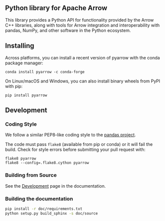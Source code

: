 <!---
  Licensed to the Apache Software Foundation (ASF) under one
  or more contributor license agreements.  See the NOTICE file
  distributed with this work for additional information
  regarding copyright ownership.  The ASF licenses this file
  to you under the Apache License, Version 2.0 (the
  "License"); you may not use this file except in compliance
  with the License.  You may obtain a copy of the License at

    http://www.apache.org/licenses/LICENSE-2.0

  Unless required by applicable law or agreed to in writing,
  software distributed under the License is distributed on an
  "AS IS" BASIS, WITHOUT WARRANTIES OR CONDITIONS OF ANY
  KIND, either express or implied.  See the License for the
  specific language governing permissions and limitations
  under the License.
-->

## Python library for Apache Arrow

This library provides a Python API for functionality provided by the Arrow C++
libraries, along with tools for Arrow integration and interoperability with
pandas, NumPy, and other software in the Python ecosystem.

## Installing

Across platforms, you can install a recent version of pyarrow with the conda
package manager:

```shell
conda install pyarrow -c conda-forge
```

On Linux/macOS and Windows, you can also install binary wheels from PyPI with pip:

```shell
pip install pyarrow
```

## Development

### Coding Style

We follow a similar PEP8-like coding style to the [pandas project][3].

The code must pass `flake8` (available from pip or conda) or it will fail the
build. Check for style errors before submitting your pull request with:

```
flake8 pyarrow
flake8 --config=.flake8.cython pyarrow
```

### Building from Source

See the [Development][2] page in the documentation.

### Building the documentation

```bash
pip install -r doc/requirements.txt
python setup.py build_sphinx -s doc/source
```

[1]: https://github.com/apache/parquet-cpp
[2]: https://github.com/apache/arrow/blob/master/python/doc/source/development.rst
[3]: https://github.com/pandas-dev/pandas
